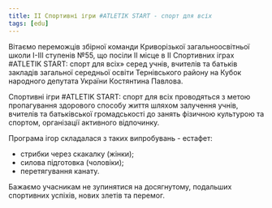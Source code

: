 ```yaml
---
title: ІІ Спортивні ігри #ATLETIK START - спорт для всіх
tags: [edu]
---
```


Вітаємо переможців збірної команди Криворізької загальноосвітньої школи І-ІІІ ступенів №55, що посіли ІІ місце в ІІ Спортивних іграх #ATLETIK START: спорт для всіх» серед учнів, вчителів та батьків закладів загальної середньої освіти Тернівського району на Кубок народного депутата України Костянтина Павлова.

Спортивні ігри #ATLETIK START: спорт для всіх проводяться з метою пропагування здорового способу життя шляхом залучення учнів, вчителів та батьківської громадськості до занять фізичною культурою та спортом, організації активного відпочинку.

Програма ігор складалася з таких випробувань - естафет:

- стрибки через скакалку (жінки);
- силова підготовка (чоловіки);
- перетягування канату.

Бажаємо учасникам не зупинятися на досягнутому, подальших спортивних успіхів, нових злетів та перемог.

<slideshow></slideshow>
